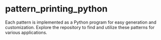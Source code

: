 # pattern_printing_python
Each pattern is implemented as a Python program for easy generation and customization. Explore the repository to find and utilize these patterns for various applications.
